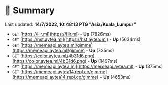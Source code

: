 # 📖 Summary
Last updated: **14/7/2022, 10:48:13 PTG "Asia/Kuala_Lumpur"**

- `GET` [https://lilr.ml](https://lilr.ml) - **Up** (7826ms)
- `GET` [https://hst.aytea.ml](https://hst.aytea.ml) - **Up** (5634ms)
- `GET` [https://memeapi.aytea.ml/gimme](https://memeapi.aytea.ml/gimme) - **Up** (735ms)
- `GET` [https://color.aytea.ml/4b31d6.png](https://color.aytea.ml/4b31d6.png) - **Up** (1497ms)
- `GET` [https://memeapi.aytea.ml](https://memeapi.aytea.ml) - **Up** (375ms)
- `GET` [https://memeapi.aytea14.repl.co/gimme](https://memeapi.aytea14.repl.co/gimme) - **Up** (4653ms)
